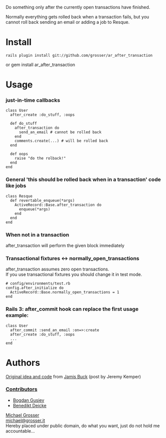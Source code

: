 Do something only after the currently open transactions have finished.

Normally everything gets rolled back when a transaction fails, but you cannot roll back sending an email or adding a job to Resque.

Install
=======
    rails plugin install git://github.com/grosser/ar_after_transaction
or
    gem install ar_after_transaction


Usage
=====
### just-in-time callbacks
    class User
      after_create :do_stuff, :oops

      def do_stuff
        after_transaction do
          send_an_email # cannot be rolled back
        end
        comments.create(...) # will be rolled back
      end

      def oops
        raise "do the rolback!"
      end
    end

### General 'this should be rolled back when in a transaction' code like jobs

    class Resque
      def revertable_enqueue(*args)
        ActiveRecord::Base.after_transaction do
          enqueue(*args)
        end
      end
    end

### When not in a transaction
after_transaction will perform the given block immediately

### Transactional fixtures <-> normally_open_transactions
after_transaction assumes zero open transactions.<br/>
If you use transactional fixtures you should change it in test mode.

    # config/environments/test.rb
    config.after_initialize do
      ActiveRecord::Base.normally_open_transactions = 1
    end

### Rails 3: after_commit hook can replace the first usage example:

    class User
      after_commit :send_an_email :on=>:create
      after_create :do_stuff, :oops
      ...
    end

Authors
=======
[Original idea and code](https://rails.lighthouseapp.com/projects/8994/tickets/2991-after-transaction-patch) from [Jamis Buck](http://weblog.jamisbuck.org/) (post by Jeremy Kemper)

### [Contributors](http://github.com/grosser/ar_after_transaction/contributors)
 - [Bogdan Gusiev](http://gusiev.com)
 - [Benedikt Deicke](http://blog.synatic.net)

[Michael Grosser](http://grosser.it)<br/>
michael@grosser.it<br/>
Hereby placed under public domain, do what you want, just do not hold me accountable...